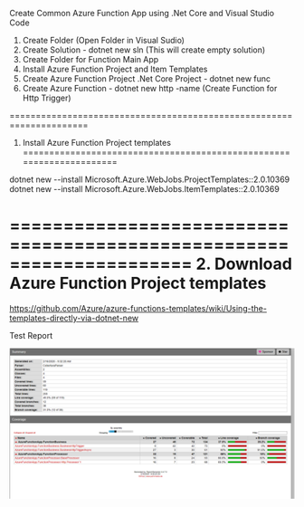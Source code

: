 Create Common Azure Function App using .Net Core and Visual Studio Code

1. Create Folder <Folder Name> (Open Folder  in Visual Sudio)
2. Create Solution - dotnet new sln (This will create empty solution)
3. Create Folder for Function Main App
4. Install Azure Function Project and Item Templates
5. Create Azure Function Project .Net Core Project - dotnet new func
6. Create Azure Function - dotnet new http -name <FunctionName> (Create Function for Http Trigger)

=====================================================================
1. Install Azure Function Project templates
=====================================================================

dotnet new --install Microsoft.Azure.WebJobs.ProjectTemplates::2.0.10369
dotnet new --install Microsoft.Azure.WebJobs.ItemTemplates::2.0.10369


=====================================================================
2. Download Azure Function Project templates
=====================================================================
https://github.com/Azure/azure-functions-templates/wiki/Using-the-templates-directly-via-dotnet-new

Test Report
<div align="center">

![Image alt text](./Resources/coverage-report.PNG)

</div>